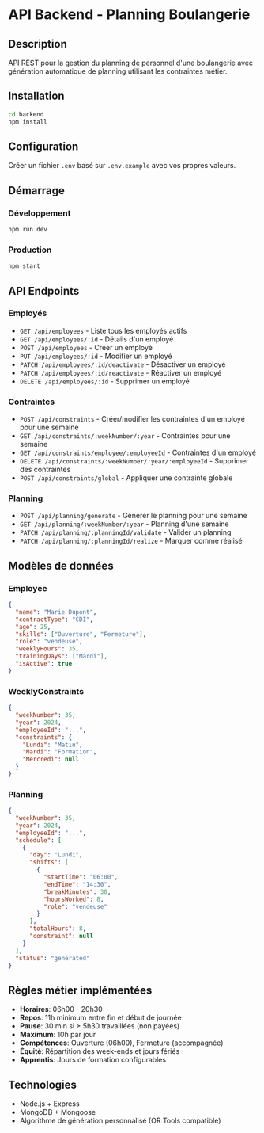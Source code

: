 # API Backend - Planning Boulangerie

## Description
API REST pour la gestion du planning de personnel d'une boulangerie avec génération automatique de planning utilisant les contraintes métier.

## Installation

```bash
cd backend
npm install
```

## Configuration
Créer un fichier `.env` basé sur `.env.example` avec vos propres valeurs.

## Démarrage

### Développement
```bash
npm run dev
```

### Production
```bash
npm start
```

## API Endpoints

### Employés
- `GET /api/employees` - Liste tous les employés actifs
- `GET /api/employees/:id` - Détails d'un employé
- `POST /api/employees` - Créer un employé
- `PUT /api/employees/:id` - Modifier un employé
- `PATCH /api/employees/:id/deactivate` - Désactiver un employé
- `PATCH /api/employees/:id/reactivate` - Réactiver un employé
- `DELETE /api/employees/:id` - Supprimer un employé

### Contraintes
- `POST /api/constraints` - Créer/modifier les contraintes d'un employé pour une semaine
- `GET /api/constraints/:weekNumber/:year` - Contraintes pour une semaine
- `GET /api/constraints/employee/:employeeId` - Contraintes d'un employé
- `DELETE /api/constraints/:weekNumber/:year/:employeeId` - Supprimer des contraintes
- `POST /api/constraints/global` - Appliquer une contrainte globale

### Planning
- `POST /api/planning/generate` - Générer le planning pour une semaine
- `GET /api/planning/:weekNumber/:year` - Planning d'une semaine
- `PATCH /api/planning/:planningId/validate` - Valider un planning
- `PATCH /api/planning/:planningId/realize` - Marquer comme réalisé

## Modèles de données

### Employee
```json
{
  "name": "Marie Dupont",
  "contractType": "CDI",
  "age": 25,
  "skills": ["Ouverture", "Fermeture"],
  "role": "vendeuse",
  "weeklyHours": 35,
  "trainingDays": ["Mardi"],
  "isActive": true
}
```

### WeeklyConstraints
```json
{
  "weekNumber": 35,
  "year": 2024,
  "employeeId": "...",
  "constraints": {
    "Lundi": "Matin",
    "Mardi": "Formation",
    "Mercredi": null
  }
}
```

### Planning
```json
{
  "weekNumber": 35,
  "year": 2024,
  "employeeId": "...",
  "schedule": [
    {
      "day": "Lundi",
      "shifts": [
        {
          "startTime": "06:00",
          "endTime": "14:30",
          "breakMinutes": 30,
          "hoursWorked": 8,
          "role": "vendeuse"
        }
      ],
      "totalHours": 8,
      "constraint": null
    }
  ],
  "status": "generated"
}
```

## Règles métier implémentées

- **Horaires**: 06h00 - 20h30
- **Repos**: 11h minimum entre fin et début de journée
- **Pause**: 30 min si ≥ 5h30 travaillées (non payées)
- **Maximum**: 10h par jour
- **Compétences**: Ouverture (06h00), Fermeture (accompagnée)
- **Équité**: Répartition des week-ends et jours fériés
- **Apprentis**: Jours de formation configurables

## Technologies
- Node.js + Express
- MongoDB + Mongoose
- Algorithme de génération personnalisé (OR Tools compatible)


